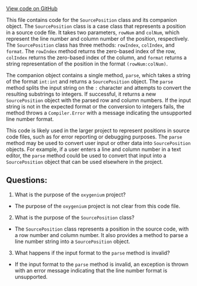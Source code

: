 [View code on GitHub](https://github.com/oxygenium/oxygenium/ralph/src/main/scala/org/oxygenium/ralph/SourcePosition.scala)

This file contains code for the `SourcePosition` class and its companion object. The `SourcePosition` class is a case class that represents a position in a source code file. It takes two parameters, `rowNum` and `colNum`, which represent the line number and column number of the position, respectively. The `SourcePosition` class has three methods: `rowIndex`, `colIndex`, and `format`. The `rowIndex` method returns the zero-based index of the row, `colIndex` returns the zero-based index of the column, and `format` returns a string representation of the position in the format `(rowNum:colNum)`.

The companion object contains a single method, `parse`, which takes a string of the format `int:int` and returns a `SourcePosition` object. The `parse` method splits the input string on the `:` character and attempts to convert the resulting substrings to integers. If successful, it returns a new `SourcePosition` object with the parsed row and column numbers. If the input string is not in the expected format or the conversion to integers fails, the method throws a `Compiler.Error` with a message indicating the unsupported line number format.

This code is likely used in the larger project to represent positions in source code files, such as for error reporting or debugging purposes. The `parse` method may be used to convert user input or other data into `SourcePosition` objects. For example, if a user enters a line and column number in a text editor, the `parse` method could be used to convert that input into a `SourcePosition` object that can be used elsewhere in the project.
## Questions: 
 1. What is the purpose of the `oxygenium` project?
- The purpose of the `oxygenium` project is not clear from this code file.

2. What is the purpose of the `SourcePosition` class?
- The `SourcePosition` class represents a position in the source code, with a row number and column number. It also provides a method to parse a line number string into a `SourcePosition` object.

3. What happens if the input format to the `parse` method is invalid?
- If the input format to the `parse` method is invalid, an exception is thrown with an error message indicating that the line number format is unsupported.